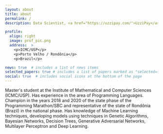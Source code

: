 ```yaml
---
layout: about
title: about
permalink: /
description: Data Scientist, <a href="https://uzzipay.com/">UzziPay</a> 

profile:
  align: right
  image: prof_pic.png
  address:  >
    <p>ICMC/USP</p>
    <p>Porto Velho / Rondônia</p>
    <p>Brazil</p>

news: true  # includes a list of news items
selected_papers: true # includes a list of papers marked as "selected={true}"
social: true  # includes social icons at the bottom of the page
---
```


 Master's student at the Institute of Mathematical and Computer Sciences (ICMC/USP). Has experience in the area of Programming Languages. Champion in the years 2018 and 2020 of the state phase of the Programming Marathon/SBC and representative of the state of Rondônia (Brazil) in the national phase. Has knowledge of Machine Learning techniques, developing models using techniques in Genetic Algorithms, Bayesian Networks, Decision Trees, Generative Adversarial Networks, Multilayer Perceptron and Deep Learning.
